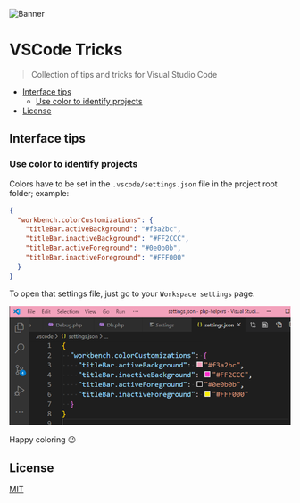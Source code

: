 ![Banner](images/banner.jpg)

# VSCode Tricks

> Collection of tips and tricks for Visual Studio Code

* [Interface tips](#interface-tips)
  * [Use color to identify projects](#use-color-to-identify-projects)
* [License](#license)

## Interface tips

### Use color to identify projects

Colors have to be set in the `.vscode/settings.json` file in the project root folder; example:

```json
{
  "workbench.colorCustomizations": {
    "titleBar.activeBackground": "#f3a2bc",
    "titleBar.inactiveBackground": "#FF2CCC",
    "titleBar.activeForeground": "#0e0b0b",
    "titleBar.inactiveForeground": "#FFF000"
  }
}
```

To open that settings file, just go to your `Workspace settings` page.

![Interface colors](./images/interface_colors.png)

Happy coloring 😉

## License

[MIT](LICENSE)
